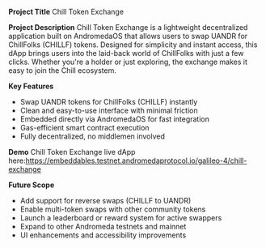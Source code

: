 **Project Title**
Chill Token Exchange

**Project Description**
Chill Token Exchange is a lightweight decentralized application built on AndromedaOS that allows users to swap UANDR for ChillFolks (CHILLF) tokens. Designed for simplicity and instant access, this dApp brings users into the laid-back world of ChillFolks with just a few clicks. Whether you're a holder or just exploring, the exchange makes it easy to join the Chill ecosystem.

**Key Features**

* Swap UANDR tokens for ChillFolks (CHILLF) instantly
* Clean and easy-to-use interface with minimal friction
* Embedded directly via AndromedaOS for fast integration
* Gas-efficient smart contract execution
* Fully decentralized, no middlemen involved

**Demo**
Chill Token Exchange live dApp here:https://embeddables.testnet.andromedaprotocol.io/galileo-4/chill-exchange

**Future Scope**

* Add support for reverse swaps (CHILLF to UANDR)
* Enable multi-token swaps with other community tokens
* Launch a leaderboard or reward system for active swappers
* Expand to other Andromeda testnets and mainnet
* UI enhancements and accessibility improvements
